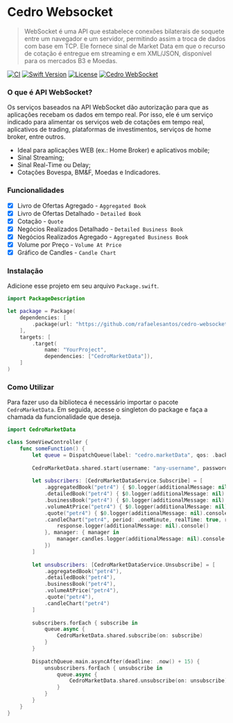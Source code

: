 # Cedro Websocket

> WebSocket é uma API que estabelece conexões bilaterais de soquete entre um navegador e um servidor, permitindo assim a troca de dados com base em TCP. Ele fornece sinal de Market Data em que o recurso de cotação é entregue em streaming e em XML/JSON, disponível para os mercados B3 e Moedas.

[![CI](https://github.com/rafaelesantos/cedro-streaming-websocket/actions/workflows/swift.yml/badge.svg)](https://github.com/rafaelesantos/cedro-streaming-websocket/actions/workflows/swift.yml)
[![Swift Version][swift-image]][swift-url]
[![License][license-image]][license-url]
[![Cedro WebSocket][cedro-image]][cedro-url]

### O que é API WebSocket?

Os serviços baseados na API WebSocket dão autorização para que as aplicações recebam os dados em tempo real. Por isso, ele é um serviço indicado para alimentar os serviços web de cotações em tempo real, aplicativos de trading, plataformas de investimentos, serviços de home broker, entre outros.

* Ideal para aplicações WEB (ex.: Home Broker) e aplicativos mobile;
* Sinal Streaming;
* Sinal Real-Time ou Delay;
* Cotações Bovespa, BM&F, Moedas e Indicadores.

### Funcionalidades

- [X] Livro de Ofertas Agregado - `Aggregated Book`
- [X] Livro de Ofertas Detalhado - `Detailed Book`
- [X] Cotação - `Quote`
- [X] Negócios Realizados Detalhado - `Detailed Business Book`
- [X] Negócios Realizados Agregado - `Aggregated Business Book`
- [X] Volume por Preço - `Volume At Price`
- [X] Gráfico de Candles - `Candle Chart`

### Instalação

Adicione esse projeto em seu arquivo `Package.swift`.

```swift
import PackageDescription

let package = Package(
    dependencies: [
        .package(url: "https://github.com/rafaelesantos/cedro-websocket.git", branch: "main")
    ],
    targets: [
        .target(
            name: "YourProject",
            dependencies: ["CedroMarketData"]),
    ]
)
```

### Como Utilizar

Para fazer uso da biblioteca é necessário importar o pacote `CedroMarketData`. Em seguida, acesse o singleton do package e faça a chamada da funcionalidade que deseja.

```swift
import CedroMarketData

class SomeViewController {
    func someFunction() {
        let queue = DispatchQueue(label: "cedro.marketData", qos: .background, attributes: .concurrent)
    
        CedroMarketData.shared.start(username: "any-username", password: "any-password")
    
        let subscribers: [CedroMarketDataService.Subscribe] = [
            .aggregatedBook("petr4") { $0.logger(additionalMessage: nil).console() },
            .detailedBook("petr4") { $0.logger(additionalMessage: nil).console() },
            .businessBook("petr4") { $0.logger(additionalMessage: nil).console() },
            .volumeAtPrice("petr4") { $0.logger(additionalMessage: nil).console() },
            .quote("petr4") { $0.logger(additionalMessage: nil).console(); $1.logger(additionalMessage: nil).console() },
            .candleChart("petr4", period: .oneMinute, realTime: true, response: { response in
                response.logger(additionalMessage: nil).console()
            }, manager: { manager in
                manager.candles.logger(additionalMessage: nil).console()
            })
        ]
    
        let unsubscribers: [CedroMarketDataService.Unsubscribe] = [
            .aggregatedBook("petr4"),
            .detailedBook("petr4"),
            .businessBook("petr4"),
            .volumeAtPrice("petr4"),
            .quote("petr4"),
            .candleChart("petr4")
        ]
    
        subscribers.forEach { subscribe in
            queue.async {
                CedroMarketData.shared.subscribe(on: subscribe)
            }
        }
    
        DispatchQueue.main.asyncAfter(deadline: .now() + 15) {
            unsubscribers.forEach { unsubscribe in
                queue.async {
                    CedroMarketData.shared.unsubscribe(on: unsubscribe)
                }
            }
        }
    }
}
```

[swift-image]: https://img.shields.io/badge/swift-5.7-orange.svg
[swift-url]: https://www.swift.org/blog/swift-5.7-released/
[license-image]: https://img.shields.io/badge/License-MIT-blue.svg
[license-url]: LICENSE
[cedro-image]: https://img.shields.io/badge/WebSocket-Cedro-green.svg
[cedro-url]: https://www.marketdatacloud.com.br/APIs/websocket/
